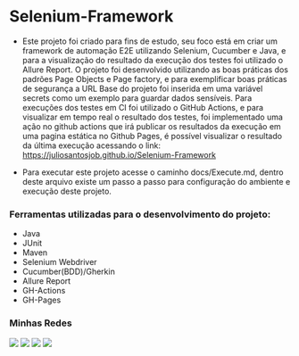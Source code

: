 # Selenium-Framework

- Este projeto foi criado para fins de estudo, seu foco está em criar um framework de automação E2E utilizando Selenium,
  Cucumber e Java, e para a visualização do resultado da execução dos testes foi utilizado o Allure Report. O projeto foi
  desenvolvido utilizando as boas práticas dos padrões Page Objects e Page factory, e para exemplificar boas práticas de
  segurança a URL Base do projeto foi inserida em uma variável secrets como um exemplo para guardar dados sensíveis. Para
  execuções dos testes em CI foi utilizado o GitHub Actions, e para visualizar em tempo real o resultado dos testes,
  foi implementado uma ação no github actions que irá publicar os resultados da execução em uma pagina estática no
  Github Pages, é possível visualizar o resultado da última execução acessando o
  link: https://juliosantosjob.github.io/Selenium-Framework

<p>

- Para executar este projeto acesse o caminho docs/Execute.md, dentro deste arquivo existe um passo a passo para
  configuração do ambiente e execução deste projeto.

<p>

### Ferramentas utilizadas para o desenvolvimento do projeto:

- Java
- JUnit
- Maven
- Selenium Webdriver
- Cucumber(BDD)/Gherkin
- Allure Report
- GH-Actions
- GH-Pages

### Minhas Redes

[<img src="https://img.shields.io/badge/linkedin-%230077B5.svg?&style=for-the-badge&logo=linkedin&logoColor=white" />](https://www.linkedin.com/in/julio-santos-43428019b)
[<img src = "https://img.shields.io/badge/instagram-%23E4405F.svg?&style=for-the-badge&logo=instagram&logoColor=white">](https://www.instagram.com/juli0sts/)
[<img src = "https://img.shields.io/badge/facebook-%231877F2.svg?&style=for-the-badge&logo=facebook&logoColor=white">](https://www.facebook.com/profile.php?id=100003793058455)
<a href="mailto:julio958214@gmail.com"><img src="https://img.shields.io/badge/-Gmail-%23333?style=for-the-badge&logo=gmail&logoColor=white" target="_blank">
</a>
